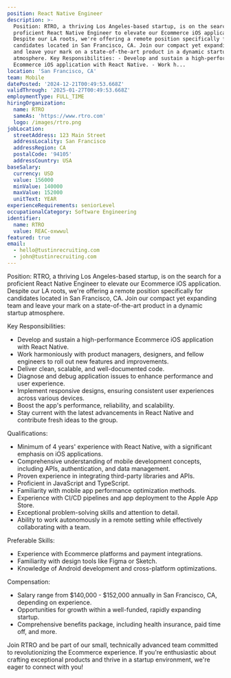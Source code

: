 ```yaml
---
position: React Native Engineer
description: >-
  Position: RTRO, a thriving Los Angeles-based startup, is on the search for a
  proficient React Native Engineer to elevate our Ecommerce iOS application.
  Despite our LA roots, we're offering a remote position specifically for
  candidates located in San Francisco, CA. Join our compact yet expanding team
  and leave your mark on a state-of-the-art product in a dynamic startup
  atmosphere. Key Responsibilities: - Develop and sustain a high-performance
  Ecommerce iOS application with React Native. - Work h...
location: 'San Francisco, CA'
team: Mobile
datePosted: '2024-12-21T00:49:53.668Z'
validThrough: '2025-01-27T00:49:53.668Z'
employmentType: FULL_TIME
hiringOrganization:
  name: RTRO
  sameAs: 'https://www.rtro.com'
  logo: /images/rtro.png
jobLocation:
  streetAddress: 123 Main Street
  addressLocality: San Francisco
  addressRegion: CA
  postalCode: '94105'
  addressCountry: USA
baseSalary:
  currency: USD
  value: 156000
  minValue: 140000
  maxValue: 152000
  unitText: YEAR
experienceRequirements: seniorLevel
occupationalCategory: Software Engineering
identifier:
  name: RTRO
  value: REAC-oxwwul
featured: true
email:
  - hello@tustinrecruiting.com
  - john@tustinrecruiting.com
---
```




Position:
RTRO, a thriving Los Angeles-based startup, is on the search for a proficient React Native Engineer to elevate our Ecommerce iOS application. Despite our LA roots, we're offering a remote position specifically for candidates located in San Francisco, CA. Join our compact yet expanding team and leave your mark on a state-of-the-art product in a dynamic startup atmosphere.

Key Responsibilities:

- Develop and sustain a high-performance Ecommerce iOS application with React Native.
- Work harmoniously with product managers, designers, and fellow engineers to roll out new features and improvements.
- Deliver clean, scalable, and well-documented code.
- Diagnose and debug application issues to enhance performance and user experience.
- Implement responsive designs, ensuring consistent user experiences across various devices.
- Boost the app's performance, reliability, and scalability.
- Stay current with the latest advancements in React Native and contribute fresh ideas to the group.

Qualifications:

- Minimum of 4 years' experience with React Native, with a significant emphasis on iOS applications.
- Comprehensive understanding of mobile development concepts, including APIs, authentication, and data management.
- Proven experience in integrating third-party libraries and APIs.
- Proficient in JavaScript and TypeScript.
- Familiarity with mobile app performance optimization methods.
- Experience with CI/CD pipelines and app deployment to the Apple App Store.
- Exceptional problem-solving skills and attention to detail.
- Ability to work autonomously in a remote setting while effectively collaborating with a team.

Preferable Skills:

- Experience with Ecommerce platforms and payment integrations.
- Familiarity with design tools like Figma or Sketch.
- Knowledge of Android development and cross-platform optimizations.

Compensation:

- Salary range from $140,000 - $152,000 annually in San Francisco, CA, depending on experience.
- Opportunities for growth within a well-funded, rapidly expanding startup.
- Comprehensive benefits package, including health insurance, paid time off, and more.

Join RTRO and be part of our small, technically advanced team committed to revolutionizing the Ecommerce experience. If you're enthusiastic about crafting exceptional products and thrive in a startup environment, we're eager to connect with you!
